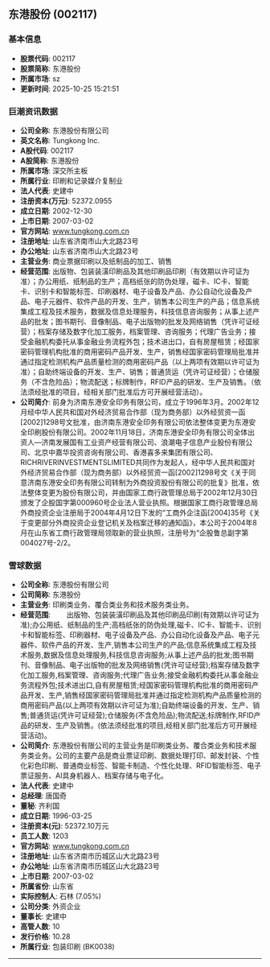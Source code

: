 ## 东港股份 (002117)

### 基本信息

- **股票代码**: 002117
- **股票简称**: 东港股份
- **所属市场**: sz
- **更新时间**: 2025-10-25 15:21:51

### 巨潮资讯数据

- **公司全称**: 东港股份有限公司
- **英文名称**: Tungkong Inc.
- **A股代码**: 002117
- **A股简称**: 东港股份
- **所属市场**: 深交所主板
- **所属行业**: 印刷和记录媒介复制业
- **法人代表**: 史建中
- **注册资本(万元)**: 52372.0955
- **成立日期**: 2002-12-30
- **上市日期**: 2007-03-02
- **官方网站**: www.tungkong.com.cn
- **注册地址**: 山东省济南市山大北路23号
- **办公地址**: 山东省济南市山大北路23号
- **主营业务**: 商业票据印刷以及纸制品的加工、销售
- **经营范围**: 出版物、包装装潢印刷品及其他印刷品印刷（有效期以许可证为准）；办公用纸、纸制品的生产；高档纸张的防伪处理，磁卡、IC卡、智能卡、识别卡和智能标签、印刷器材、电子设备及产品、办公自动化设备及产品、电子元器件、软件产品的开发、生产，销售本公司生产的产品；信息系统集成工程及技术服务，数据及信息处理服务，科技信息咨询服务；从事上述产品的批发；图书期刊、音像制品、电子出版物的批发及网络销售（凭许可证经营）；档案存储及数字化加工服务，档案管理、咨询服务；代理广告业务；接受金融机构委托从事金融业务流程外包；技术进出口，自有房屋租赁；经国家密码管理机构批准的商用密码产品开发、生产，销售经国家密码管理局批准并通过指定检测机构产品质量检测的商用密码产品（以上两项有效期以许可证为准）；自助终端设备的开发、生产、销售；普通货运（凭许可证经营）；仓储服务（不含危险品）；物流配送；标牌制作，RFID产品的研发、生产及销售。（依法须经批准的项目，经相关部门批准后方可开展经营活动）。
- **公司简介**: 前身为济南东港安全印务有限公司，成立于1996年3月。2002年12月经中华人民共和国对外经济贸易合作部（现为商务部）以外经贸资一函[2002]1298号文批准，由济南东港安全印务有限公司依法整体变更为东港安全印刷股份有限公司。2002年11月18日，济南东港安全印务有限公司全体出资人—济南发展国有工业资产经营有限公司、浪潮电子信息产业股份有限公司、北京中嘉华投资咨询有限公司、香港喜多来集团有限公司、RICHRIVERINVESTMENTSLIMITED共同作为发起人，经中华人民共和国对外经济贸易合作部（现为商务部）以外经贸资一函[2002]1298号文《关于同意济南东港安全印务有限公司转制为外商投资股份有限公司的批复》批准，依法整体变更为股份有限公司，并由国家工商行政管理总局于2002年12月30日颁发了企股国字第000960号企业法人营业执照。根据国家工商行政管理总局外商投资企业注册局于2004年4月12日下发的“工商外企注函[2004]35号《关于变更部分外商投资企业登记机关及档案迁移的通知函》，本公司于2004年8月在山东省工商行政管理局领取新的营业执照，注册号为“企股鲁总副字第004027号-2/2。

### 雪球数据

- **公司全称**: 东港股份有限公司
- **公司简称**: 东港股份
- **主营业务**: 印刷类业务、覆合类业务和技术服务类业务。
- **经营范围**: 　　出版物、包装装潢印刷品及其他印刷品印刷(有效期以许可证为准);办公用纸、纸制品的生产;高档纸张的防伪处理,磁卡、IC卡、智能卡、识别卡和智能标签、印刷器材、电子设备及产品、办公自动化设备及产品、电子元器件、软件产品的开发、生产,销售本公司生产的产品;信息系统集成工程及技术服务,数据及信息处理服务,科技信息咨询服务;从事上述产品的批发;图书期刊、音像制品、电子出版物的批发及网络销售(凭许可证经营);档案存储及数字化加工服务,档案管理、咨询服务;代理广告业务;接受金融机构委托从事金融业务流程外包;技术进出口,自有房屋租赁;经国家密码管理机构批准的商用密码产品开发、生产,销售经国家密码管理局批准并通过指定检测机构产品质量检测的商用密码产品(以上两项有效期以许可证为准);自助终端设备的开发、生产、销售;普通货运(凭许可证经营);仓储服务(不含危险品);物流配送;标牌制作,RFID产品的研发、生产及销售。(依法须经批准的项目,经相关部门批准后方可开展经营活动)。
- **公司简介**: 东港股份有限公司的主营业务是印刷类业务、覆合类业务和技术服务类业务。公司的主要产品是商业票证印刷、数据处理打印、邮发封装、个性化彩色印刷、普通商业标签、智能卡制造、个性化处理、RFID智能标签、电子票证服务、AI具身机器人、档案存储与电子化。
- **法人代表**: 史建中
- **总经理**: 唐国奇
- **董秘**: 齐利国
- **成立日期**: 1996-03-25
- **注册资本(元)**: 52372.10万元
- **员工人数**: 1203
- **官方网站**: www.tungkong.com.cn
- **注册地址**: 山东省济南市历城区山大北路23号
- **办公地址**: 山东省济南市历城区山大北路23号
- **上市日期**: 2007-03-02
- **所属省份**: 山东省
- **实际控制人**: 石林 (7.05%)
- **公司分类**: 外资企业
- **董事长**: 史建中
- **高管人数**: 10
- **发行价格**: 10.28
- **所属行业**: 包装印刷 (BK0038)

---